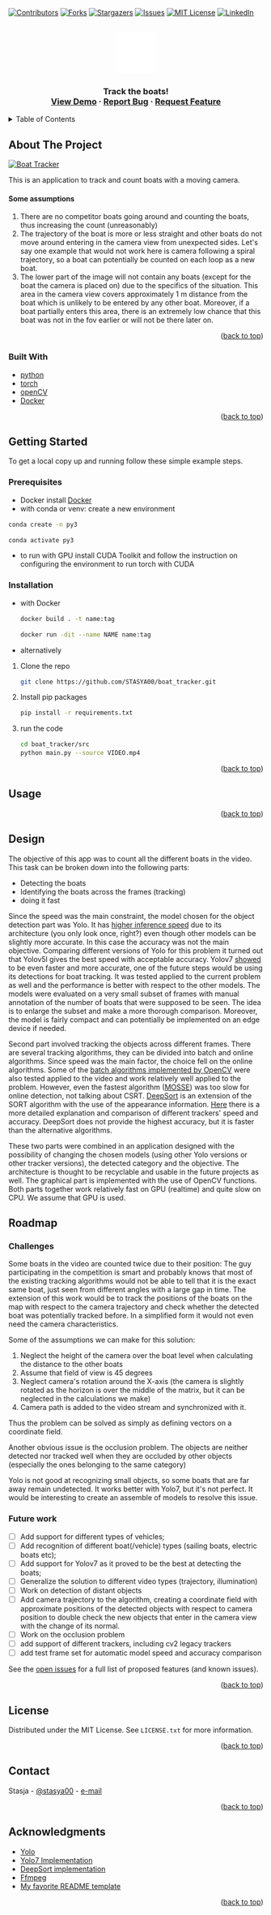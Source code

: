 <!-- Improved compatibility of back to top link: See: https://github.com/STASYA00/boat_tracker/pull/73 -->
<a name="readme-top"></a>

[![Contributors][contributors-shield]][contributors-url]
[![Forks][forks-shield]][forks-url]
[![Stargazers][stars-shield]][stars-url]
[![Issues][issues-shield]][issues-url]
[![MIT License][license-shield]][license-url]
[![LinkedIn][linkedin-shield]][linkedin-url]



<!-- PROJECT LOGO -->
<br />
<div align="center">
  <a href="https://github.com/STASYA00/boat_tracker">
    <img src="assets/logo.png" alt="Logo" width="80" height="80">
  </a>

  <h3 align="center" Boat Tracker </h3>

  <p align="center">
    Track the boats!
    <br />
    <a href="https://github.com/STASYA00/boat_tracker">View Demo</a>
    ·
    <a href="https://github.com/STASYA00/boat_tracker/issues">Report Bug</a>
    ·
    <a href="https://github.com/STASYA00/boat_tracker/issues">Request Feature</a>
  </p>
</div>



<!-- TABLE OF CONTENTS -->
<details>
  <summary>Table of Contents</summary>
  <ol>
    <li>
      <a href="#about-the-project">About The Project</a>
      <ul>
        <li><a href="#built-with">Built With</a></li>
      </ul>
    </li>
    <li>
      <a href="#getting-started">Getting Started</a>
      <ul>
        <li><a href="#prerequisites">Prerequisites</a></li>
        <li><a href="#installation">Installation</a></li>
      </ul>
    </li>
    <li><a href="#usage">Usage</a></li>
    <li><a href="#design">Design</a></li>
    <li><a href="#roadmap">Roadmap</a></li>
    <ul>
        <li><a href="#challenges">Challenges</a></li>
        <li><a href="#futurework">Future work</a></li>
    </ul>
    <li><a href="#license">License</a></li>
    <li><a href="#contact">Contact</a></li>
    <li><a href="#acknowledgments">Acknowledgments</a></li>
  </ol>
</details>



<!-- ABOUT THE PROJECT -->
## About The Project

[![Boat Tracker][product-screenshot]](https://github.com/STASYA00/boat_tracker/)

This is an application to track and count boats with a moving camera.

#### Some assumptions

1. There are no competitor boats going around and counting the boats, thus increasing the count (unreasonably)
2. The trajectory of the boat is more or less straight and other boats do not move around entering in the camera view from unexpected sides. Let's say one example that would not work here is camera following a spiral trajectory, so a boat can potentially be counted on each loop as a new boat.
3. The lower part of the image will not contain any boats (except for the boat the camera is placed on) due to the specifics of the situation. This area in the camera view covers approximately 1 m distance from the boat which is unlikely to be entered by any other boat. Moreover, if a boat partially enters this area, there is an extremely low chance that this boat was not in the fov earlier or will not be there later on.



<p align="right">(<a href="#readme-top">back to top</a>)</p>



### Built With


* [python](https://www.python.org/)
* [torch](https://pytorch.org/)
* [openCV](https://opencv.org/)
* [Docker](https://docs.docker.com/)

<p align="right">(<a href="#readme-top">back to top</a>)</p>



<!-- GETTING STARTED -->
## Getting Started

To get a local copy up and running follow these simple example steps.

### Prerequisites


* Docker
  install [Docker](https://docs.docker.com/get-docker/)
* with conda or venv: create a new environment
```sh
conda create -n py3
```
```sh
conda activate py3
```

* to run with GPU install CUDA Toolkit and follow the instruction on configuring the environment
to run torch with CUDA
### Installation

* with Docker
  ```sh
  docker build . -t name:tag
  ```
  ```sh
  docker run -dit --name NAME name:tag
  ```
* alternatively
1. Clone the repo
   ```sh
   git clone https://github.com/STASYA00/boat_tracker.git
   ```
3. Install pip packages
   ```sh
   pip install -r requirements.txt
   ```
4. run the code
   ```sh
   cd boat_tracker/src
   python main.py --source VIDEO.mp4
   ```

<p align="right">(<a href="#readme-top">back to top</a>)</p>



<!-- USAGE EXAMPLES -->
## Usage



<p align="right">(<a href="#readme-top">back to top</a>)</p>

<!-- DESIGN -->
## Design

The objective of this app was to count all the different boats in the video.
This task can be broken down into the following parts:

+ Detecting the boats
+ Identifying the boats across the frames (tracking)
+ doing it fast

Since the speed was the main constraint, the model chosen for the object detection part was Yolo. It has [higher
inference speed](https://jonathan-hui.medium.com/object-detection-speed-and-accuracy-comparison-faster-r-cnn-r-fcn-ssd-and-yolo-5425656ae359) due to its architecture (you only look once, right?) even though other models can be slightly more accurate. In this case the accuracy was not the main objective. Comparing different versions of Yolo for this problem it turned out that Yolov5l gives the best speed with acceptable accuracy. Yolov7 [showed](https://learnopencv.com/performance-comparison-of-yolo-models/) to be even faster and more accurate, one of the future steps would be using its detections for boat tracking. It was tested applied to the current problem as well and the performance is better with respect to the other models. The models were evaluated on a very small subset of frames with manual annotation of the number of boats that were supposed to be seen. The idea is to enlarge the subset and make a more thorough comparison. 
Moreover, the model is fairly compact and can potentially be implemented on an edge device if needed.

Second part involved tracking the objects across different frames. There are several tracking algorithms, they can be divided into batch and online algorithms. Since speed was the main factor, the choice fell on the online algorithms. Some of the [batch algorithms implemented by OpenCV](https://broutonlab.com/blog/opencv-object-tracking) were also tested applied to the video and work relatively well applied to the problem. However, even the fastest algorithm ([MOSSE](https://docs.opencv.org/3.4/d0/d02/classcv_1_1TrackerMOSSE.html)) was too slow for online detection, not talking about CSRT.
[DeepSort](https://arxiv.org/abs/1703.07402) is an extension of the SORT algorithm with the use of the appearance information. [Here](https://learnopencv.com/understanding-multiple-object-tracking-using-deepsort/) there is a more detailed explanation and comparison of different trackers' speed and accuracy. DeepSort does not provide the highest accuracy, but it is faster than the alternative algorithms.

These two parts were combined in an application designed with the possibility of changing the chosen models (using other Yolo versions or other tracker versions), the detected category and the objective. The architecture is thought to be recyclable and usable in the future projects as well. The graphical part is implemented with the use of OpenCV functions. Both parts together work relatively fast on GPU (realtime) and quite slow on CPU. We assume that GPU is used.

<!-- ROADMAP -->
## Roadmap

### Challenges

Some boats in the video are counted twice due to their position: <illustration>
The guy participating in the competition is smart and probably knows that most of the existing tracking algorithms would not 
be able to tell that it is the exact same boat, just seen from different angles with a large gap in time. The extension of
this work would be to track the positions of the boats on the map with respect to the camera trajectory and check whether
the detected boat was potentially tracked before. <illustration> In a simplified form it would not even need the camera characteristics.

Some of the assumptions we can make for this solution:
1. Neglect the height of the camera over the boat level when calculating the distance to the other boats
2. Assume that field of view is 45 degrees
3. Neglect camera's rotation around the X-axis (the camera is slightly rotated as the horizon is over the middle of the matrix, but it can be neglected in the calculations we make)
4. Camera path is added to the video stream and synchronized with it.

Thus the problem can be solved as simply as defining vectors on a coordinate field.

Another obvious issue is the occlusion problem. The objects are neither detected nor tracked well when they are occluded by other objects (especially the ones belonging to the same category)

Yolo is not good at recognizing small objects, so some boats that are far away remain undetected. It works better with Yolo7, but it's not perfect. It would be interesting to create an assemble of models to resolve this issue.

### Future work

- [ ] Add support for different types of vehicles;
- [ ] Add recognition of different boat(/vehicle) types (sailing boats, electric boats etc);
- [ ] Add support for Yolov7 as it proved to be the best at detecting the boats;
- [ ] Generalize the solution to different video types (trajectory, illumination)
- [ ] Work on detection of distant objects
- [ ] Add camera trajectory to the algorithm, creating a coordinate field with approximate positions of the detected
      objects with respect to camera position to double check the new objects that enter in the camera view with the 
      change of its normal.
- [ ] Work on the occlusion problem
- [ ] add support of different trackers, including cv2 legacy trackers
- [ ] add test frame set for automatic model speed and accuracy comparison

See the [open issues](https://github.com/STASYA00/boat_tracker/issues) for a full list of proposed features (and known issues).

<p align="right">(<a href="#readme-top">back to top</a>)</p>


<!-- LICENSE -->
## License

Distributed under the MIT License. See `LICENSE.txt` for more information.

<p align="right">(<a href="#readme-top">back to top</a>)</p>



## Contact

Stasja - [@stasya00](https://stasyafedorova.wixsite.com/designautomation) - [e-mail](mailto:0.0stasya@gmail.com)

<p align="right">(<a href="#readme-top">back to top</a>)</p>



<!-- ACKNOWLEDGMENTS -->
## Acknowledgments

* [Yolo](https://github.com/ultralytics/yolov5)
* [Yolo7 Implementation](https://github.com/WongKinYiu/yolov7)
* [DeepSort implementation](https://github.com/mahimairaja/vehicle-counting-yolov5)
* [Ffmpeg](https://www.ffmpeg.org/)
* [My favorite README template](https://github.com/othneildrew/Best-README-Template)

<p align="right">(<a href="#readme-top">back to top</a>)</p>



<!-- MARKDOWN LINKS & IMAGES -->
<!-- https://www.markdownguide.org/basic-syntax/#reference-style-links -->
[contributors-shield]: https://img.shields.io/github/contributors/STASYA00/boat_tracker.svg?style=for-the-badge
[contributors-url]: https://github.com/STASYA00/boat_tracker/graphs/contributors
[forks-shield]: https://img.shields.io/github/forks/STASYA00/boat_tracker.svg?style=for-the-badge
[forks-url]: https://github.com/STASYA00/boat_tracker/network/members
[stars-shield]: https://img.shields.io/github/stars/STASYA00/boat_tracker.svg?style=for-the-badge
[stars-url]: https://github.com/STASYA00/boat_tracker/stargazers
[issues-shield]: https://img.shields.io/github/issues/STASYA00/boat_tracker.svg?style=for-the-badge
[issues-url]: https://github.com/STASYA00/boat_tracker/issues
[license-shield]: https://img.shields.io/github/license/STASYA00/boat_tracker.svg?style=for-the-badge
[license-url]: https://github.com/STASYA00/boat_tracker/blob/master/LICENSE.txt
[linkedin-shield]: https://img.shields.io/badge/-LinkedIn-black.svg?style=for-the-badge&logo=linkedin&colorB=555
[linkedin-url]: https://linkedin.com/in/STASYA00
[product-screenshot]: assets/screenshot.png




